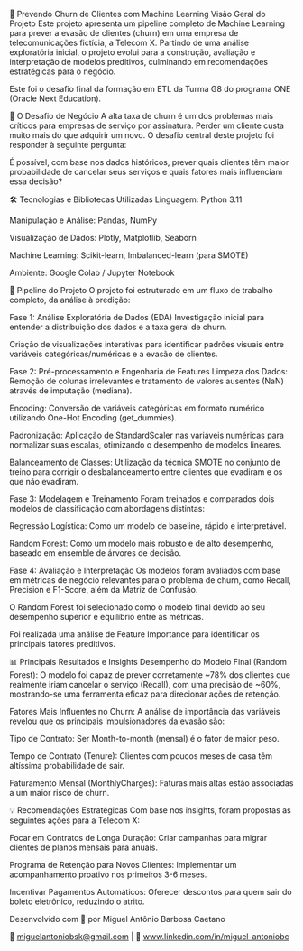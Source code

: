 📡 Prevendo Churn de Clientes com Machine Learning
Visão Geral do Projeto
Este projeto apresenta um pipeline completo de Machine Learning para prever a evasão de clientes (churn) em uma empresa de telecomunicações fictícia, a Telecom X. Partindo de uma análise exploratória inicial, o projeto evolui para a construção, avaliação e interpretação de modelos preditivos, culminando em recomendações estratégicas para o negócio.

Este foi o desafio final da formação em ETL da Turma G8 do programa ONE (Oracle Next Education).

🎯 O Desafio de Negócio
A alta taxa de churn é um dos problemas mais críticos para empresas de serviço por assinatura. Perder um cliente custa muito mais do que adquirir um novo. O desafio central deste projeto foi responder à seguinte pergunta:

É possível, com base nos dados históricos, prever quais clientes têm maior probabilidade de cancelar seus serviços e quais fatores mais influenciam essa decisão?

🛠️ Tecnologias e Bibliotecas Utilizadas
Linguagem: Python 3.11

Manipulação e Análise: Pandas, NumPy

Visualização de Dados: Plotly, Matplotlib, Seaborn

Machine Learning: Scikit-learn, Imbalanced-learn (para SMOTE)

Ambiente: Google Colab / Jupyter Notebook

🔄 Pipeline do Projeto
O projeto foi estruturado em um fluxo de trabalho completo, da análise à predição:

Fase 1: Análise Exploratória de Dados (EDA)
Investigação inicial para entender a distribuição dos dados e a taxa geral de churn.

Criação de visualizações interativas para identificar padrões visuais entre variáveis categóricas/numéricas e a evasão de clientes.

Fase 2: Pré-processamento e Engenharia de Features
Limpeza dos Dados: Remoção de colunas irrelevantes e tratamento de valores ausentes (NaN) através de imputação (mediana).

Encoding: Conversão de variáveis categóricas em formato numérico utilizando One-Hot Encoding (get_dummies).

Padronização: Aplicação de StandardScaler nas variáveis numéricas para normalizar suas escalas, otimizando o desempenho de modelos lineares.

Balanceamento de Classes: Utilização da técnica SMOTE no conjunto de treino para corrigir o desbalanceamento entre clientes que evadiram e os que não evadiram.

Fase 3: Modelagem e Treinamento
Foram treinados e comparados dois modelos de classificação com abordagens distintas:

Regressão Logística: Como um modelo de baseline, rápido e interpretável.

Random Forest: Como um modelo mais robusto e de alto desempenho, baseado em ensemble de árvores de decisão.

Fase 4: Avaliação e Interpretação
Os modelos foram avaliados com base em métricas de negócio relevantes para o problema de churn, como Recall, Precision e F1-Score, além da Matriz de Confusão.

O Random Forest foi selecionado como o modelo final devido ao seu desempenho superior e equilíbrio entre as métricas.

Foi realizada uma análise de Feature Importance para identificar os principais fatores preditivos.

📊 Principais Resultados e Insights
Desempenho do Modelo Final (Random Forest): O modelo foi capaz de prever corretamente ~78% dos clientes que realmente iriam cancelar o serviço (Recall), com uma precisão de ~60%, mostrando-se uma ferramenta eficaz para direcionar ações de retenção.

Fatores Mais Influentes no Churn: A análise de importância das variáveis revelou que os principais impulsionadores da evasão são:

Tipo de Contrato: Ser Month-to-month (mensal) é o fator de maior peso.

Tempo de Contrato (Tenure): Clientes com poucos meses de casa têm altíssima probabilidade de sair.

Faturamento Mensal (MonthlyCharges): Faturas mais altas estão associadas a um maior risco de churn.

💡 Recomendações Estratégicas
Com base nos insights, foram propostas as seguintes ações para a Telecom X:

Focar em Contratos de Longa Duração: Criar campanhas para migrar clientes de planos mensais para anuais.

Programa de Retenção para Novos Clientes: Implementar um acompanhamento proativo nos primeiros 3-6 meses.

Incentivar Pagamentos Automáticos: Oferecer descontos para quem sair do boleto eletrônico, reduzindo o atrito.

Desenvolvido com 🧠 por Miguel Antônio Barbosa Caetano

📧 miguelantoniobsk@gmail.com | 💼 www.linkedin.com/in/miguel-antoniobc
